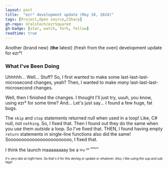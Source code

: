 ```yaml
---
layout: post
title:  "ezr² development update (May 10, 2024)"
tags: [Project,Open source,CSharp]
gh-repo: Uralstech/ezrSquared
gh-badge: [star, watch, fork, follow]
readtime: true
---
```


Another (brand new) (**the** latest) (fresh from the oven) development update for ezr²!

### What I've Been Doing

Uhhhhh... Well... Stuff? So, I first wanted to make some last-last-last-microsecond changes, yeah? Then, I wanted to make *many* last-last-last-microsecond changes.

Well, then I finished the changes. I thought I'll just try, uuuh, you know, using ezr² for some time? And... Let's just say... I found a few huge, fat bugs.

The `skip` and `stop` statements returned null when used in a loop! Like, C# null, not `nothing`. So, I fixed that. Then I found out they do the same when you use them *outside*
a loop. So I've fixed that. THEN, I found having empty `return` statements in single-line functions also did the same! Soooooooooooooooooooooooo, I fixed that.

I think the launch maaaaaaaay be a <sub><sup>tiny</sup></sub> <sub><sup><sup>bit</sup></sup></sub> <sub><sup><sup><sup>delayed.</sup></sup></sup></sub>

<sub><sup>It's very late at night here. So that's it for this devlog or update or whatever. Also, I like using the sup and sub tags!</sup></sub>